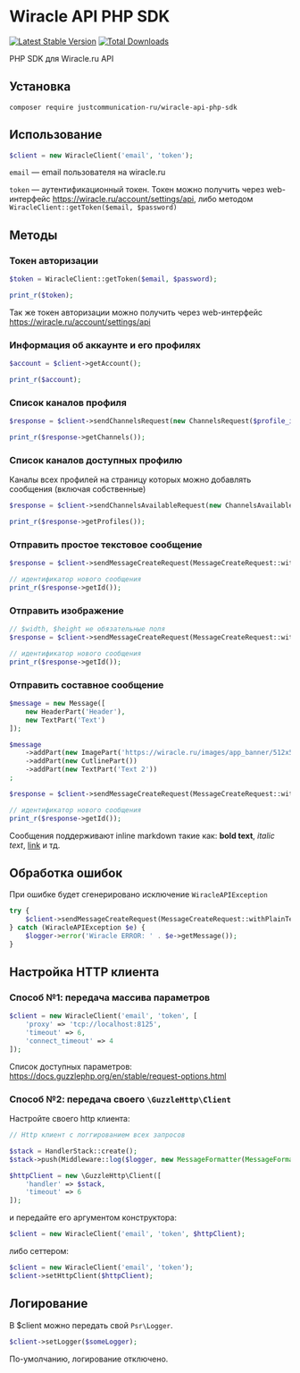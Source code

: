 # Wiracle API PHP SDK

[![Latest Stable Version](https://poser.pugx.org/justcommunication-ru/wiracle-api-php-sdk/v)](//packagist.org/packages/justcommunication-ru/wiracle-api-php-sdk) [![Total Downloads](https://poser.pugx.org/justcommunication-ru/wiracle-api-php-sdk/downloads)](//packagist.org/packages/justcommunication-ru/wiracle-api-php-sdk) 

PHP SDK для Wiracle.ru API

## Установка

`composer require justcommunication-ru/wiracle-api-php-sdk`

## Использование

```php
$client = new WiracleClient('email', 'token');
```

`email` — email пользователя на wiracle.ru

`token` — аутентификационный токен. 
Токен можно получить через web-интерфейс https://wiracle.ru/account/settings/api, либо методом `WiracleClient::getToken($email, $password)`

## Методы

### Токен авторизации

```php
$token = WiracleClient::getToken($email, $password);

print_r($token);
```

Так же токен авторизации можно получить через web-интерфейс
https://wiracle.ru/account/settings/api

### Информация об аккаунте и его профилях

```php
$account = $client->getAccount();

print_r($account);
```

### Список каналов профиля

```php
$response = $client->sendChannelsRequest(new ChannelsRequest($profile_id));

print_r($response->getChannels());
```

### Список каналов доступных профилю

Каналы всех профилей на страницу которых можно добавлять сообщения (включая собственные)

```php
$response = $client->sendChannelsAvailableRequest(new ChannelsAvailableRequest($profile_id));

print_r($response->getProfiles());
```

### Отправить простое текстовое сообщение

```php
$response = $client->sendMessageCreateRequest(MessageCreateRequest::withPlainText($profile_id, $channel_id, $text));

// идентификатор нового сообщения
print_r($response->getId());
```

### Отправить изображение

```php
// $width, $height не обязательные поля
$response = $client->sendMessageCreateRequest(MessageCreateRequest::withImage($profile_id, $channel_id, $src, $width, $height));

// идентификатор нового сообщения
print_r($response->getId());
```

### Отправить составное сообщение

```php
$message = new Message([
    new HeaderPart('Header'),
    new TextPart('Text')
]);

$message
    ->addPart(new ImagePart('https://wiracle.ru/images/app_banner/512x512.png', 512, 512))
    ->addPart(new CutlinePart())
    ->addPart(new TextPart('Text 2'))
;

$response = $client->sendMessageCreateRequest(MessageCreateRequest::withMessage($profile_id, $channel_id, $message));

// идентификатор нового сообщения
print_r($response->getId());
```

Сообщения поддерживают inline markdown такие как: **bold text**, *italic text*, [link](https://github.com/JustCommunication-ru/wiracle-api-php-sdk) и тд.

## Обработка ошибок

При ошибке будет сгенерировано исключение ```WiracleAPIException```

```php
try {
    $client->sendMessageCreateRequest(MessageCreateRequest::withPlainText($profile_id, $channel_id, $text));
} catch (WiracleAPIException $e) {
    $logger->error('Wiracle ERROR: ' . $e->getMessage());
}
```

## Настройка HTTP клиента

### Способ №1: передача массива параметров

```php
$client = new WiracleClient('email', 'token', [
    'proxy' => 'tcp://localhost:8125',
    'timeout' => 6,
    'connect_timeout' => 4
]);
```

Список доступных параметров: https://docs.guzzlephp.org/en/stable/request-options.html

### Способ №2: передача своего `\GuzzleHttp\Client`

Настройте своего http клиента:

```php
// Http клиент с логгированием всех запросов

$stack = HandlerStack::create();
$stack->push(Middleware::log($logger, new MessageFormatter(MessageFormatter::DEBUG)));

$httpClient = new \GuzzleHttp\Client([
    'handler' => $stack,
    'timeout' => 6
]);
```

и передайте его аргументом конструктора:

```php
$client = new WiracleClient('email', 'token', $httpClient);
```

либо сеттером:

```php
$client = new WiracleClient('email', 'token');
$client->setHttpClient($httpClient);
```

## Логирование

В $client можно передать свой `Psr\Logger`.

```php
$client->setLogger($someLogger);
```

По-умолчанию, логирование отключено.
